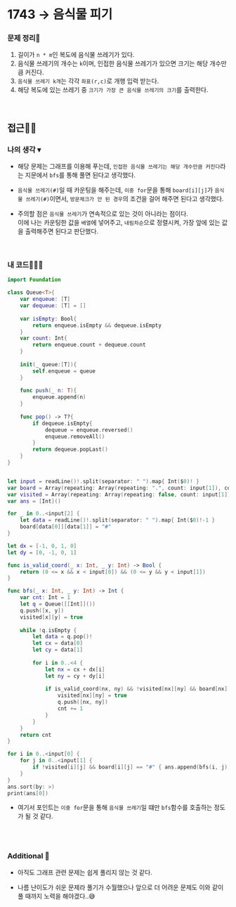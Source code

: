 # 1743 → 음식물 피기
### 문제 정리📝
1. 길이가 `n * m`인 복도에 음식물 쓰레기가 있다.
2. 음식물 쓰레기의 개수는 `k`이며, 인접한 음식물 쓰레기가 있으면 크기는 해당 개수만큼 커진다.
3. `음식물 쓰레기 k개`는 각각 `좌표(r,c)`로 개행 입력 받는다.
4. 해당 복도에 있는 쓰레기 중 `크기가 가장 큰 음식물 쓰레기의 크기`를 출력한다.

</br>

## 접근🚶🏻
### 나의 생각 ▾
- 해당 문제는 그래프를 이용해 푸는데, `인접한 음식물 쓰레기는 해당 개수만큼 커진다`라는 지문에서 `bfs`를 통해 풀면 된다고 생각했다.

- `음식물 쓰레기(#)`일 때 카운팅을 해주는데, `이중 for`문을 통해 `board[i][j]`가 `음식물 쓰레기(#)`이면서, `방문체크가 안 된 경우`의 조건을 걸어 해주면 된다고 생각했다.

- 주의할 점은 `음식물 쓰레기`가 연속적으로 있는 것이 아니라는 점이다.</br> 이에 나는 카운팅한 값을 `배열`에 넣어주고, `내림차순`으로 정렬시켜, 가장 앞에 있는 값을 출력해주면 된다고 판단했다.

</br>

### 내 코드👨🏻‍💻
```swift
import Foundation

class Queue<T>{
    var enqueue: [T]
    var dequeue: [T] = []
    
    var isEmpty: Bool{
        return enqueue.isEmpty && dequeue.isEmpty
    }
    var count: Int{
        return enqueue.count + dequeue.count
    }
    
    init(_ queue:[T]){
        self.enqueue = queue
    }
    
    func push(_ n: T){
        enqueue.append(n)
    }
    
    func pop() -> T?{
        if dequeue.isEmpty{
            dequeue = enqueue.reversed()
            enqueue.removeAll()
        }
        return dequeue.popLast()
    }
}


let input = readLine()!.split(separator: " ").map{ Int($0)! }
var board = Array(repeating: Array(repeating: ".", count: input[1]), count: input[0])
var visited = Array(repeating: Array(repeating: false, count: input[1]), count: input[0])
var ans = [Int]()

for _ in 0..<input[2] {
    let data = readLine()!.split(separator: " ").map{ Int($0)!-1 }
    board[data[0]][data[1]] = "#"
}

let dx = [-1, 0, 1, 0]
let dy = [0, -1, 0, 1]

func is_valid_coord(_ x: Int, _ y: Int) -> Bool {
    return (0 <= x && x < input[0]) && (0 <= y && y < input[1])
}

func bfs(_ x: Int, _ y: Int) -> Int {
    var cnt: Int = 1
    let q = Queue([[Int]]())
    q.push([x, y])
    visited[x][y] = true
    
    while !q.isEmpty {
        let data = q.pop()!
        let cx = data[0]
        let cy = data[1]
        
        for i in 0..<4 {
            let nx = cx + dx[i]
            let ny = cy + dy[i]
            
            if is_valid_coord(nx, ny) && !visited[nx][ny] && board[nx][ny] == "#" {
                visited[nx][ny] = true
                q.push([nx, ny])
                cnt += 1
            }
        }
    }
    return cnt
}

for i in 0..<input[0] {
    for j in 0..<input[1] {
        if !visited[i][j] && board[i][j] == "#" { ans.append(bfs(i, j)) }
    }
}
ans.sort(by: >)
print(ans[0])
```

* 여기서 포인트는 `이중 for`문을 통해 `음식물 쓰레기`일 떄만 `bfs`함수를 호출하는 정도가 될 것 같다.

</br></br>


### Additional 📂
- 아직도 그래프 관련 문제는 쉽게 풀리지 않는 것 같다.

- 나름 난이도가 쉬운 문제라 풀기가 수월했으나 앞으로 더 어려운 문제도 이와 같이 풀 때까지 노력을 해야겠다..😅